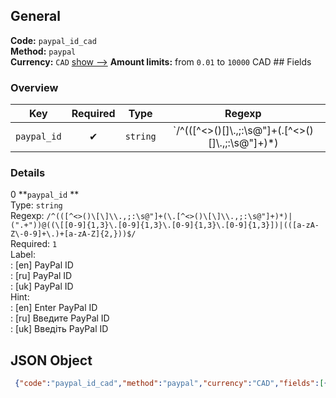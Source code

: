 ## General 
**Code:** `paypal_id_cad`  
**Method:** `paypal`  
**Currency:** `CAD` [show -->]() 
**Amount limits:** from `0.01`  to `10000`  CAD ## Fields 
### Overview 
|Key|Required|Type|Regexp| 
|:---:|:---:|:---:|:---:| 
|`paypal_id` |✔ |`string` |`/^(([^<>()\[\]\\.,;:\s@"]+(\.[^<>()\[\]\\.,;:\s@"]+)*)|(".+"))@((\[[0-9]{1,3}\.[0-9]{1,3}\.[0-9]{1,3}\.[0-9]{1,3}])|(([a-zA-Z\-0-9]+\.)+[a-zA-Z]{2,}))$/` | 
 
### Details 
0 **`paypal_id` **  
Type: `string`  
Regexp: `/^(([^<>()\[\]\\.,;:\s@"]+(\.[^<>()\[\]\\.,;:\s@"]+)*)|(".+"))@((\[[0-9]{1,3}\.[0-9]{1,3}\.[0-9]{1,3}\.[0-9]{1,3}])|(([a-zA-Z\-0-9]+\.)+[a-zA-Z]{2,}))$/`  
Required: `1`  
Label:  
: [en] PayPal ID  
: [ru] PayPal ID  
: [uk] PayPal ID  
Hint:  
: [en] Enter PayPal ID  
: [ru] Введите PayPal ID  
: [uk] Введіть PayPal ID  
## JSON Object 
```json
 {"code":"paypal_id_cad","method":"paypal","currency":"CAD","fields":[{"key":"paypal_id","type":"string","label":{"en":"PayPal ID","ru":"PayPal ID","uk":"PayPal ID"},"hint":{"en":"Enter PayPal ID","ru":"\u0412\u0432\u0435\u0434\u0438\u0442\u0435 PayPal ID","uk":"\u0412\u0432\u0435\u0434\u0456\u0442\u044c PayPal ID"},"regexp":"\/^(([^<>()\\[\\]\\\\.,;:\\s@\"]+(\\.[^<>()\\[\\]\\\\.,;:\\s@\"]+)*)|(\".+\"))@((\\[[0-9]{1,3}\\.[0-9]{1,3}\\.[0-9]{1,3}\\.[0-9]{1,3}])|(([a-zA-Z\\-0-9]+\\.)+[a-zA-Z]{2,}))$\/","required":true,"position":1}],"amount_min":0.01,"amount_max":10000}```  
